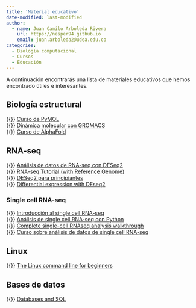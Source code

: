 ```yaml
---
title: 'Material educativo'
date-modified: last-modified
author:
  - name: Juan Camilo Arboleda Rivera
    url: https://nesper94.github.io
    email: juan.arboleda2@udea.edu.co
categories:
  - Biología computacional
  - Cursos
  - Educación
---
```


A continuación encontrarás una lista de materiales educativos que hemos
encontrado útiles e interesantes.

## Biología estructural

{{<fa brands youtube>}} [Curso de PyMOL](https://youtu.be/2UJ9_cADkek)\
{{<fa globe>}} [Dinámica molecular con GROMACS](http://www.mdtutorials.com/gmx/)\
{{<fa globe>}} [Curso de
AlphaFold](https://www.ebi.ac.uk/training/online/courses/alphafold/)

## RNA-seq

{{<fa globe>}} [Análisis de datos de RNA-seq con DESeq2](https://bioconductor.org/packages/devel/bioc/vignettes/DESeq2/inst/doc/DESeq2.html)\
{{<fa globe>}} [RNA-seq Tutorial (with Reference Genome)](https://bioinformatics.uconn.edu/resources-and-events/tutorials-2/rna-seq-tutorial-with-reference-genome/)\
{{<fa brands youtube>}} [DESeq2 para principiantes](https://www.youtube.com/watch?v=0b24mpzM_5M)\
{{<fa globe>}} [Differential expression with DEseq2](https://genviz.org/module-04-expression/0004/02/01/DifferentialExpression/)

### Single cell RNA-seq

{{<fa brands youtube>}} [Introducción al single cell RNA-seq](https://youtu.be/_ND6pEsf5Kg)\
{{<fa brands youtube>}} [Análisis de single cell RNA-seq con Python](https://youtu.be/jwSPTgF9ESQ)\
{{<fa brands youtube>}} [Complete single-cell RNAseq analysis walkthrough](https://youtu.be/uvyG9yLuNSE)\
{{<fa globe>}} [Curso sobre análisis de datos de single cell RNA-seq](https://www.singlecellcourse.org/)

## Linux

{{<fa globe>}} [The Linux command line for beginners](https://ubuntu.com/tutorials/command-line-for-beginners)

## Bases de datos

{{<fa globe>}} [Databases and SQL](https://swcarpentry.github.io/sql-novice-survey/)
